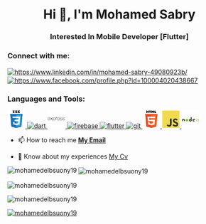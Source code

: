 <h1 align="center">Hi 👋, I'm Mohamed Sabry</h1>
<h3 align="center">Interested In Mobile Developer [Flutter]</h3>


<h3 align="left">Connect with me:</h3>
<p align="left">
<a href="https://linkedin.com/in/https://www.linkedin.com/in/mohamed-sabry-49080923b/" target="blank"><img align="center" src="https://raw.githubusercontent.com/rahuldkjain/github-profile-readme-generator/master/src/images/icons/Social/linked-in-alt.svg" alt="https://www.linkedin.com/in/mohamed-sabry-49080923b/" height="30" width="40" /></a>
<a href="https://fb.com/https://www.facebook.com/profile.php?id=100004020438667" target="blank"><img align="center" src="https://raw.githubusercontent.com/rahuldkjain/github-profile-readme-generator/master/src/images/icons/Social/facebook.svg" alt="https://www.facebook.com/profile.php?id=100004020438667" height="30" width="40" /></a>
</p>

<h3 align="left">Languages and Tools:</h3>
<p align="left"> <a href="https://www.w3schools.com/css/" target="_blank" rel="noreferrer"> <img src="https://raw.githubusercontent.com/devicons/devicon/master/icons/css3/css3-original-wordmark.svg" alt="css3" width="40" height="40"/> </a> <a href="https://dart.dev" target="_blank" rel="noreferrer"> <img src="https://www.vectorlogo.zone/logos/dartlang/dartlang-icon.svg" alt="dart" width="40" height="40"/> </a> <a href="https://expressjs.com" target="_blank" rel="noreferrer"> <img src="https://raw.githubusercontent.com/devicons/devicon/master/icons/express/express-original-wordmark.svg" alt="express" width="40" height="40"/> </a> <a href="https://firebase.google.com/" target="_blank" rel="noreferrer"> <img src="https://www.vectorlogo.zone/logos/firebase/firebase-icon.svg" alt="firebase" width="40" height="40"/> </a> <a href="https://flutter.dev" target="_blank" rel="noreferrer"> <img src="https://www.vectorlogo.zone/logos/flutterio/flutterio-icon.svg" alt="flutter" width="40" height="40"/> </a> <a href="https://git-scm.com/" target="_blank" rel="noreferrer"> <img src="https://www.vectorlogo.zone/logos/git-scm/git-scm-icon.svg" alt="git" width="40" height="40"/> </a> <a href="https://www.w3.org/html/" target="_blank" rel="noreferrer"> <img src="https://raw.githubusercontent.com/devicons/devicon/master/icons/html5/html5-original-wordmark.svg" alt="html5" width="40" height="40"/> </a> <a href="https://developer.mozilla.org/en-US/docs/Web/JavaScript" target="_blank" rel="noreferrer"> <img src="https://raw.githubusercontent.com/devicons/devicon/master/icons/javascript/javascript-original.svg" alt="javascript" width="40" height="40"/> </a> <a href="https://nodejs.org" target="_blank" rel="noreferrer"> <img src="https://raw.githubusercontent.com/devicons/devicon/master/icons/nodejs/nodejs-original-wordmark.svg" alt="nodejs" width="40" height="40"/> </a> </p>


- 📫 How to reach me **<a href="sabrym339@gmail.com">My Email</a>**

- 📄 Know about my experiences [<a href="https://drive.google.com/file/d/1DVu69vHZ6I7lvE6LV7RtBMcV_IyOO-U1/view?usp=sharing">My Cv</a>](https://drive.google.com/file/d/1DVu69vHZ6I7lvE6LV7RtBMcV_IyOO-U1/view?usp=sharing)

<p><img align="left" src="https://github-readme-stats.vercel.app/api/top-langs?username=mohamedelbsuony19&show_icons=true&locale=en&layout=compact" alt="mohamedelbsuony19" /></p>

<p>&nbsp;<img align="center" src="https://github-readme-stats.vercel.app/api?username=mohamedelbsuony19&show_icons=true&locale=en" alt="mohamedelbsuony19" /></p>

<p><img align="center" src="https://github-readme-streak-stats.herokuapp.com/?user=mohamedelbsuony19&" alt="mohamedelbsuony19" /></p>
<p align="left"> <img src="https://komarev.com/ghpvc/?username=mohamedelbsuony19&label=Profile%20views&color=0e75b6&style=flat" alt="mohamedelbsuony19" /> </p>

<p align="left"> <a href="https://github.com/ryo-ma/github-profile-trophy"><img src="https://github-profile-trophy.vercel.app/?username=mohamedelbsuony19" alt="mohamedelbsuony19" /></a> </p>
